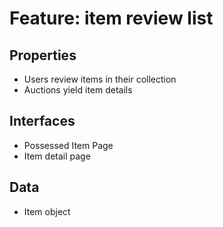 # Feature: item review list

## Properties ##
- Users review items in their collection
- Auctions yield item details

## Interfaces ##
- Possessed Item Page
- Item detail page

## Data ##
- Item object